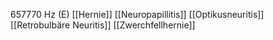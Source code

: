 657770 Hz (E)
[[Hernie]]
[[Neuropapillitis]]
[[Optikusneuritis]]
[[Retrobulbäre Neuritis]]
[[Zwerchfellhernie]]